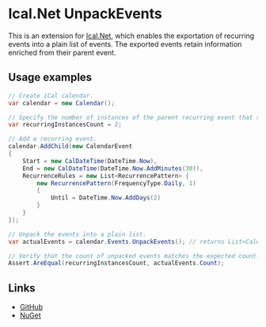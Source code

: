 # Ical.Net UnpackEvents
This is an extension for [Ical.Net](https://www.nuget.org/packages/Ical.Net), which enables the exportation of recurring events into a plain list of events. The exported events retain information enriched from their parent event.

## Usage examples
```c#
// Create iCal calendar.
var calendar = new Calendar(); 

// Specify the number of instances of the parent recurring event that should be available.
var recurringInstancesCount = 2;

// Add a recurring event.
calendar.AddChild(new CalendarEvent
{
    Start = new CalDateTime(DateTime.Now),
    End = new CalDateTime(DateTime.Now.AddMinutes(30)),
    RecurrenceRules = new List<RecurrencePattern> {
        new RecurrencePattern(FrequencyType.Daily, 1)
        {
            Until = DateTime.Now.AddDays(2)
        }
    }
});

// Unpack the events into a plain list.
var actualEvents = calendar.Events.UnpackEvents(); // returns List<CalendarEvent>

// Verify that the count of unpacked events matches the expected count.
Assert.AreEqual(recurringInstancesCount, actualEvents.Count);
```

## Links
- [GitHub](https://github.com/42ama/ical.net.unpackevents)
- [NuGet](https://www.nuget.org/packages/Ical.Net.UnpackEvents/)
